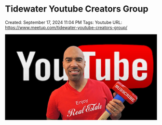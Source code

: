 # Tidewater Youtube Creators Group

Created: September 17, 2024 11:04 PM
Tags: Youtube
URL: https://www.meetup.com/tidewater-youtube-creators-group/

![image.png](image%2019.png)